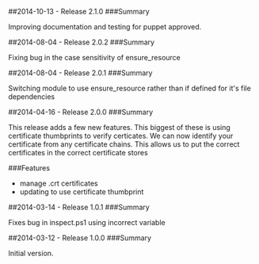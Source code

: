 ##2014-10-13 - Release 2.1.0
###Summary

  Improving documentation and testing for puppet approved.

##2014-08-04 - Release 2.0.2
###Summary

  Fixing bug in the case sensitivity of ensure_resource

##2014-08-04 - Release 2.0.1
###Summary

  Switching module to use ensure_resource rather than if defined for it's file dependencies

##2014-04-16 - Release 2.0.0
###Summary

  This release adds a few new features. This biggest of these is using certificate thumbprints to verify certicates.
  We can now identify your certificate from any certificate chains. This allows us to put the correct certificates in
  the correct certificate stores

###Features

- manage .crt certificates
- updating to use certificate thumbprint

##2014-03-14 - Release 1.0.1
###Summary

  Fixes bug in inspect.ps1 using incorrect variable

##2014-03-12 - Release 1.0.0
###Summary

  Initial version.
